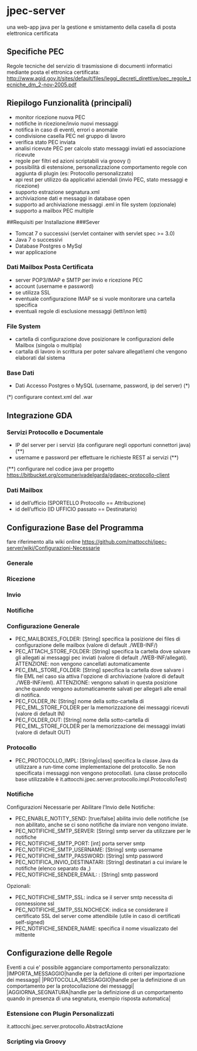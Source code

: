 # jpec-server
una web-app java per la gestione e smistamento della casella di posta elettronica certificata

## Specifiche PEC
Regole tecniche del servizio di trasmissione di documenti informatici mediante posta el ettronica certificata: 
http://www.agid.gov.it/sites/default/files/leggi_decreti_direttive/pec_regole_tecniche_dm_2-nov-2005.pdf

## Riepilogo Funzionalità (principali)
- monitor ricezione nuova PEC
- notifiche in ricezione/invio nuovi messaggi
- notifica in caso di eventi, errori o anomalie
- condivisione casella PEC nel gruppo di lavoro
- verifica stato PEC inviata
- analisi ricevute PEC per calcolo stato messaggi inviati ed associazione ricevute
- regole per filtri ed azioni scriptabili via groovy ()
- possibilità di estensione, personalizzazione comportamento regole con aggiunta di plugin (es: Protocollo personalizzato)
- api rest per utilizzo da applicativi aziendali (invio PEC, stato messaggi e ricezione)
- supporto estrazione segnatura.xml
- archiviazione dati e messaggi in database open
- supporto ad archiviazione messaggi .eml in file system (opzionale)
- supporto a mailbox PEC multiple

##Requisiti per Installazione
###Sever
* Tomcat 7 o successivi (servlet container with servlet spec >= 3.0)
* Java 7 o successivi
* Database Postgres o MySql
* war applicazione

### Dati Mailbox Posta Certificata
* server POP3/IMAP e SMTP per invio e ricezione PEC
* account (username e password)
* se utilizza SSL
* eventuale configurazione IMAP se si vuole monitorare una cartella specifica
* eventuali regole di esclusione messaggi (letti\non letti)

### File System
* cartella di configurazione dove posizionare le configurazioni delle Mailbox (singola o multipla)
* cartalla di lavoro in scrittura per poter salvare allegati\eml che vengono elaborati dal sistema

### Base Dati
* Dati Accesso Postgres o MySQL (username, password, ip del server) (*)

(*) configurare context.xml del .war

## Integrazione GDA
### Servizi Protocollo e Documentale
* IP del server per i servizi (da configurare negli opportuni connettori java) (**)
* username e password per effettuare le richieste REST ai servizi (**)

(**) configurare nel codice java per progetto https://bitbucket.org/comunerivadelgarda/gdapec-protocollo-client

### Dati Mailbox
* id dell’ufficio (SPORTELLO Protocollo == Attribuzione)
* id dell’ufficio (ID UFFICIO passato == Destinatario)

## Configurazione Base del Programma
fare riferimento alla wiki online https://github.com/mattocchi/jpec-server/wiki/Configurazioni-Necessarie


### Generale

### Ricezione

### Invio

### Notifiche


### Configurazione Generale
* PEC_MAILBOXES_FOLDER: [String] specifica la posizione dei files di configurazione delle mailbox (valore di default ./WEB-INF/)
* PEC_ATTACH_STORE_FOLDER: [String] specifica la cartella dove salvare gli allegati ai messaggi pec inviati (valore di default ./WEB-INF/allegati). ATTENZIONE: non vengono cancellati automaticamente
* PEC_EML_STORE_FOLDER: [String] specifica la cartella dove salvare i file EML nel caso sia attiva l'opzione di archiviazione (valore di default ./WEB-INF/eml). ATTENZIONE: vengono salvati in questa posizione anche quando vengono automaticamente salvati per allegarli  alle email di notifica.
* PEC_FOLDER_IN: [String] nome della sotto-cartella di PEC_EML_STORE_FOLDER per la memorizzazione dei messaggi ricevuti (valore di default IN)
* PEC_FOLDER_OUT: [String] nome della sotto-cartella di PEC_EML_STORE_FOLDER per la memorizzazione dei messaggi inviati (valore di default OUT)

### Protocollo
* PEC_PROTOCOLLO_IMPL: [String|class] specifica la classe Java da utilizzare a run-time come implementazione del protocollo. Se non specificata i messaggi non vengono protocollati. (una classe protocollo base utilizzabile è it.attocchi.jpec.server.protocollo.impl.ProtocolloTest)

### Notifiche
Configurazioni Necessarie per Abilitare l'Invio delle Notifiche:
* PEC_ENABLE_NOTITY_SEND: [true/false] abilita invio delle notifiche (se non abilitato, anche se ci sono notifiche da inviare non vengono inviate.
* PEC_NOTIFICHE_SMTP_SERVER: [String] smtp server da utilizzare per le notifiche
* PEC_NOTIFICHE_SMTP_PORT: [int] porta server smtp
* PEC_NOTIFICHE_SMTP_USERNAME: [String] smtp username
* PEC_NOTIFICHE_SMTP_PASSWORD: [String] smtp password
* PEC_NOTIFICA_INVIO_DESTINATARI: [String] destinatari a cui inviare le notifiche (elenco separato da ,)
* PEC_NOTIFICHE_SENDER_EMAIL: : [String] smtp password

Opzionali:
* PEC_NOTIFICHE_SMTP_SSL: indica se il server smtp necessita di connessione ssl
* PEC_NOTIFICHE_SMTP_SSLNOCHECK: indica se considerare il certificato SSL del server come attendibile (utile in caso di certificati self-signed)
* PEC_NOTIFICHE_SENDER_NAME: specifica il nome visualizzato del mittente

## Configurazione delle Regole
Eventi a cui e' possibile agganciare comportamento personalizzato:
|IMPORTA_MESSAGGIO|handle per la defizione di criteri per importazione dei messaggi|
|PROTOCOLLA_MESSAGGIO|handle per la  definizione di un comportamento per la protocollazione dei messaggi|
|AGGIORNA_SEGNATURA|handle per la definizione di un comportamento quando in presenza di una segnatura, esempio risposta automatica|

### Estensione con Plugin Personalizzati

it.attocchi.jpec.server.protocollo.AbstractAzione

### Scripting via Groovy






